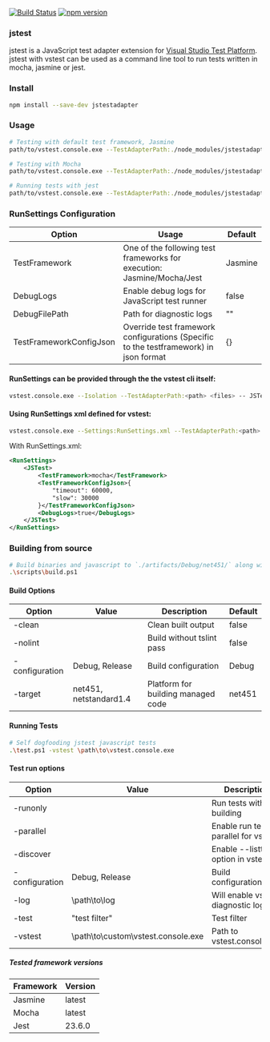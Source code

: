 [![Build Status](https://dev.azure.com/karanjitsingh/jstest/_apis/build/status/JSTestAdapter%20CI%20Build?branchName=master)](https://dev.azure.com/karanjitsingh/jstest/_build/latest?definitionId=7?branchName=master) [![npm version](https://img.shields.io/npm/v/jstestadapter.svg)](https://www.npmjs.com/package/jstestadapter)

### jstest

jstest is a JavaScript test adapter extension for [Visual Studio Test Platform](https://github.com/Microsoft/vstest). jstest with vstest can be used as a command line tool to run tests written in mocha, jasmine or jest.

### Install
```bash
npm install --save-dev jstestadapter
```

### Usage
```bash
# Testing with default test framework, Jasmine
path/to/vstest.console.exe --TestAdapterPath:./node_modules/jstestadapter/ path/to/test.1.js path/to/test.2.js

# Testing with Mocha
path/to/vstest.console.exe --TestAdapterPath:./node_modules/jstestadapter/ path/to/test.1.js path/to/test.2.js -- JSTest.TestFramework=Mocha

# Running tests with jest
path/to/vstest.console.exe --TestAdapterPath:./node_modules/jstestadapter/ path/to/package.json -- JSTest.TestFramework=Jest
```

### RunSettings Configuration

Option                  |  Usage                                                                                | Default
----------------------- | ------------------------------------------------------------------------------------- | --------
TestFramework           | One of the following test frameworks for execution: Jasmine/Mocha/Jest                | Jasmine
DebugLogs               | Enable debug logs for JavaScript test runner                                          | false
DebugFilePath           | Path for diagnostic logs                                                              | ""
TestFrameworkConfigJson | Override test framework configurations (Specific to the testframework) in json format | {} 

#### RunSettings can be provided through the the vstest cli itself:
```bash
vstest.console.exe --Isolation --TestAdapterPath:<path> <files> -- JSTest.DebugLogs=true JSTest.TestFramework=mocha
```

#### Using RunSettings xml defined for vstest:
```bash
vstest.console.exe --Settings:RunSettings.xml --TestAdapterPath:<path> <files>
```
With RunSettings.xml:
```xml
<RunSettings>
    <JSTest>
        <TestFramework>mocha</TestFramework>
        <TestFrameworkConfigJson>{
            "timeout": 60000,
            "slow": 30000
        }</TestFrameworkConfigJson>
        <DebugLogs>true</DebugLogs>
    </JSTest>
</RunSettings>
```

### Building from source
```bash
# Build binaries and javascript to `./artifacts/Debug/net451/` along with the package tarball in `./artifacts/Debug`
.\scripts\build.ps1
```

#### Build Options

| Option         | Value                  | Description                        | Default |
| -------------- | ---------------------- | ---------------------------------- | ------- |
| -clean         |                        | Clean built output                 | false   |
| -nolint        |                        | Build without tslint pass          | false   |
| -configuration | Debug, Release         | Build configuration                | Debug   |
| -target        | net451, netstandard1.4 | Platform for building managed code | net451  |

#### Running Tests

```bash
# Self dogfooding jstest javascript tests
.\test.ps1 -vstest \path\to\vstest.console.exe
```

#### Test run options

| Option         | Value                              | Description                             | Default |
| -------------- | ---------------------------------- | --------------------------------------- | ------- |
| -runonly       |                                    | Run tests without building              | false   |
| -parallel      |                                    | Enable run tests in parallel for vstest | false   |
| -discover      |                                    | Enable --listtests option in vstest     | false   |
| -configuration | Debug, Release                     | Build configuration                     | Debug   |
| -log           | \path\to\log                       | Will enable vstest diagnostic logs      | -       |
| -test          | "test filter"                      | Test filter                             | -       |
| -vstest        | \path\to\custom\vstest.console.exe | Path to vstest.console.exe              | D:\vstest\artifacts\Debug\net451\win7-x64\vstest.console.exe  |


##### Tested framework versions

Framework | Version
--------- | -------
Jasmine   | latest
Mocha     | latest
Jest      | 23.6.0
